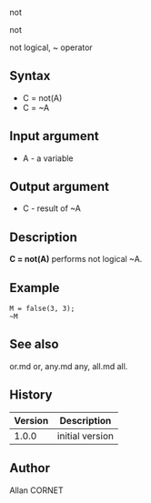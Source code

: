 



not


not

not logical, ~ operator

## Syntax

- C = not(A)
- C = ~A

## Input argument

 - A - a variable

## Output argument

 - C - result of ~A

## Description


  <p><b>C = not(A)</b> performs not logical ~A.</p>


## Example

```Nelson
M = false(3, 3);
~M
```

## See also

or.md or, any.md any, all.md all.
## History

|Version|Description|
|------|------|
|1.0.0|initial version|


## Author

Allan CORNET



